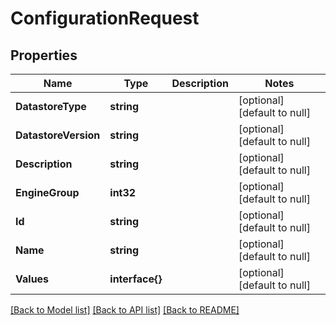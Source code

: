 # ConfigurationRequest

## Properties
Name | Type | Description | Notes
------------ | ------------- | ------------- | -------------
**DatastoreType** | **string** |  | [optional] [default to null]
**DatastoreVersion** | **string** |  | [optional] [default to null]
**Description** | **string** |  | [optional] [default to null]
**EngineGroup** | **int32** |  | [optional] [default to null]
**Id** | **string** |  | [optional] [default to null]
**Name** | **string** |  | [optional] [default to null]
**Values** | **interface{}** |  | [optional] [default to null]

[[Back to Model list]](../README.md#documentation-for-models) [[Back to API list]](../README.md#documentation-for-api-endpoints) [[Back to README]](../README.md)


